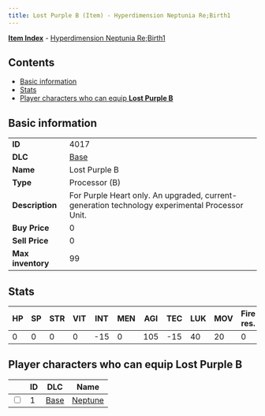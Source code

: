```yaml
---
title: Lost Purple B (Item) - Hyperdimension Neptunia Re;Birth1
---
```


[**Item Index**](/neptunia/rb1/item/index.html) - [Hyperdimension Neptunia Re;Birth1](/neptunia/rb1)

## Contents

- [Basic information](#basic-information)
- [Stats](#stats)
- [Player characters who can equip **Lost Purple B**](#player-characters-who-can-equip-lost-purple-b)
## Basic information

|   |   |
| -- | -- |
| **ID** | 4017 |
| **DLC** | [Base](/neptunia/rb1/dlc/1-base.html) |
| **Name** | Lost Purple B |
| **Type** | Processor (B) |
| **Description** | For Purple Heart only. An upgraded, current-generation technology experimental Processor Unit. |
| **Buy Price** | 0 |
| **Sell Price** | 0 |
| **Max inventory** | 99 |


## Stats

| HP | SP | STR | VIT | INT | MEN | AGI | TEC | LUK | MOV | Fire res. | Ice res. | Wind res. | Lightning res. |
| -- | -- | --- | --- | --- | --- | --- | --- | --- | --- | --------- | -------- | --------- | -------------- |
| 0 | 0 | 0 | 0 | -15 | 0 | 105 | -15 | 40 | 20 | 0 | 0 | 0 | 0 |


## Player characters who can equip **Lost Purple B**

|    | ID | DLC | Name |
| -- | -- | --- | ---- |
| <input type="checkbox" id="rb1-player-1-1" class="trackbox" /> | 1 | [Base](/neptunia/rb1/dlc/1-base.html) | [Neptune](/neptunia/rb1/player/1-1-neptune.html) |
